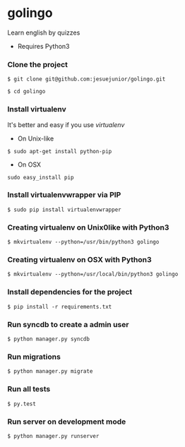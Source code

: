 # golingo
Learn english by quizzes 

* Requires Python3

### Clone the project

```shell
$ git clone git@github.com:jesuejunior/golingo.git
```

```shell
$ cd golingo
```
### Install virtualenv 

It's better and easy if you use _virtualenv_ 

 * On Unix-like

``` $ sudo apt-get install python-pip ```

 * On OSX

```sudo easy_install pip```

### Install virtualenvwrapper via PIP

```shell
$ sudo pip install virtualenvwrapper 
```

### Creating virtualenv on Unix0like with Python3

```shell
$ mkvirtualenv --python=/usr/bin/python3 golingo
```

### Creating virtualenv on OSX with Python3

```shell
$ mkvirtualenv --python=/usr/local/bin/python3 golingo
```

### Install dependencies for the project

```shell
$ pip install -r requirements.txt
```

### Run syncdb to create a admin user

```shell
$ python manager.py syncdb
```

### Run migrations

```shell
$ python manager.py migrate
```

### Run all tests

```shell
$ py.test
```

### Run server on development mode

```shell
$ python manager.py runserver
```
